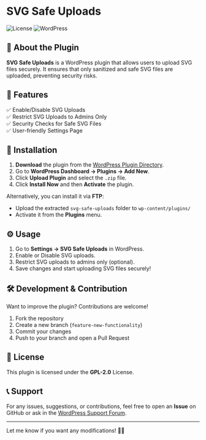 # SVG Safe Uploads

![License](https://img.shields.io/badge/license-GPL--2.0-blue.svg)
![WordPress](https://img.shields.io/wordpress/plugin/dt/svg-safe-uploads)

## 🚀 About the Plugin
**SVG Safe Uploads** is a WordPress plugin that allows users to upload SVG files securely. It ensures that only sanitized and safe SVG files are uploaded, preventing security risks.

## 🌟 Features
✅ Enable/Disable SVG Uploads  
✅ Restrict SVG Uploads to Admins Only  
✅ Security Checks for Safe SVG Files  
✅ User-friendly Settings Page  

## 📌 Installation
1. **Download** the plugin from the [WordPress Plugin Directory](https://wordpress.org/plugins/svg-safe-uploads/).  
2. Go to **WordPress Dashboard → Plugins → Add New**.  
3. Click **Upload Plugin** and select the `.zip` file.  
4. Click **Install Now** and then **Activate** the plugin.  

Alternatively, you can install it via **FTP**:
- Upload the extracted `svg-safe-uploads` folder to `wp-content/plugins/`
- Activate it from the **Plugins** menu.

## ⚙️ Usage
1. Go to **Settings → SVG Safe Uploads** in WordPress.  
2. Enable or Disable SVG uploads.  
3. Restrict SVG uploads to admins only (optional).  
4. Save changes and start uploading SVG files securely!  

## 🛠️ Development & Contribution
Want to improve the plugin? Contributions are welcome!  
1. Fork the repository  
2. Create a new branch (`feature-new-functionality`)  
3. Commit your changes  
4. Push to your branch and open a Pull Request  

## 📜 License
This plugin is licensed under the **GPL-2.0** License.  

## 📞 Support
For any issues, suggestions, or contributions, feel free to open an **Issue** on GitHub or ask in the [WordPress Support Forum](https://wordpress.org/support/plugin/svg-safe-uploads).  

---

Let me know if you want any modifications! 🚀😊  
